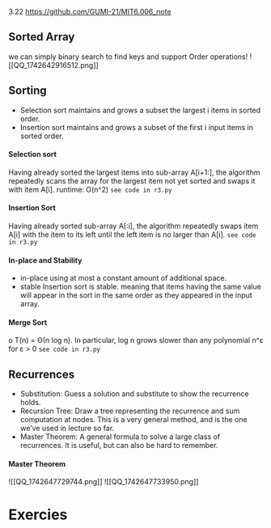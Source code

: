 3.22 https://github.com/GUMI-21/MIT6.006_note
## Sorted Array
we can simply binary search to find keys and support Order operations!
![[QQ_1742642916512.png]]
## Sorting
+ Selection sort maintains and grows a subset the largest i items in sorted order. 
+ Insertion sort maintains and grows a subset of the first i input items in sorted order.
#### Selection sort
Having already sorted the largest items into sub-array A[i+1:], the algorithm repeatedly scans the array for the largest item not yet sorted and swaps it with item A[i].
runtime: O(n^2)
`see code in r3.py`

#### Insertion Sort
Having already sorted sub-array A[:i], the algorithm repeatedly swaps item A[i] with the item to its left until the left item is no larger than A[i].
	`see code in r3.py`
#### In-place and Stability
+ in-place
using at most a constant amount of additional space. 
+ stable
Insertion sort is stable. 
meaning that items having the same value will appear in the sort in the same order as they appeared in the input array.
#### Merge Sort
o T(n) = Θ(n log n).
In particular, log n grows slower than any polynomial n^ε for ε > 0
`see code in r3.py`
## Recurrences
+ Substitution: Guess a solution and substitute to show the recurrence holds.
+ Recursion Tree: Draw a tree representing the recurrence and sum computation at nodes. This is a very general method, and is the one we’ve used in lecture so far.
+ Master Theorem: A general formula to solve a large class of recurrences. It is useful, but can also be hard to remember.
#### Master Theorem
![[QQ_1742647729744.png]]
![[QQ_1742647733950.png]]
# Exercies
